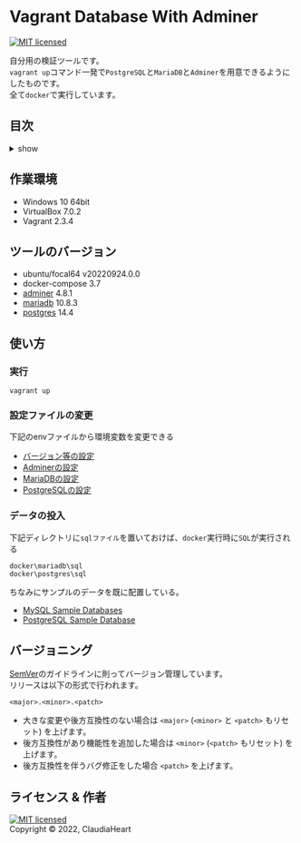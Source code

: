 <!-- omit in toc -->
Vagrant Database With Adminer
==========
[![MIT licensed][shield-license]][mit]

自分用の検証ツールです。  
`vagrant up`コマンド一発で`PostgreSQL`と`MariaDB`と`Adminer`を用意できるようにしたものです。  
全て`docker`で実行しています。  


<!-- omit in toc -->
目次
-----------------
<details>
<summary>show</summary>

- [作業環境](#作業環境)
- [ツールのバージョン](#ツールのバージョン)
- [使い方](#使い方)
  - [実行](#実行)
  - [設定ファイルの変更](#設定ファイルの変更)
  - [データの投入](#データの投入)
- [バージョニング](#バージョニング)
- [ライセンス & 作者](#ライセンス--作者)
</details>


作業環境
------------
- Windows 10 64bit
- VirtualBox 7.0.2
- Vagrant 2.3.4


ツールのバージョン
------------
- ubuntu/focal64 v20220924.0.0
- docker-compose 3.7
- [adminer](https://hub.docker.com/_/adminer) 4.8.1
- [mariadb](https://hub.docker.com/_/mariadb) 10.8.3
- [postgres](https://hub.docker.com/_/postgres) 14.4


使い方
-----
### 実行
```pwsh
vagrant up
```

### 設定ファイルの変更
下記のenvファイルから環境変数を変更できる
- [バージョン等の設定](docker\.env)
- [Adminerの設定](docker\.env.adminer)
- [MariaDBの設定](docker\.env.mariadb)
- [PostgreSQLの設定](docker\.env.postgres)

### データの投入
下記ディレクトリに`sqlファイル`を置いておけば、`docker`実行時に`SQL`が実行される
```
docker\mariadb\sql
docker\postgres\sql
```
ちなみにサンプルのデータを既に配置している。
- [MySQL Sample Databases]
- [PostgreSQL Sample Database]



バージョニング
-----
[SemVer][semver]のガイドラインに則ってバージョン管理しています。  
リリースは以下の形式で行われます。
```
<major>.<minor>.<patch>
```
- 大きな変更や後方互換性のない場合は `<major>` (`<minor>` と `<patch>` もリセット) を上げます。
- 後方互換性があり機能性を追加した場合は `<minor>` (`<patch>` もリセット) を上げます。
- 後方互換性を伴うバグ修正をした場合 `<patch>` を上げます。


ライセンス & 作者
-------
[![MIT licensed][shield-license]](LICENSE)  
Copyright &copy; 2022, ClaudiaHeart



[shield-license]: https://img.shields.io/badge/license-MIT-blue.svg
[mit]: https://licenses.opensource.jp/MIT/MIT.html
[semver]: https://semver.org/lang/ja/
[MySQL Sample Databases]: https://www3.ntu.edu.sg/home/ehchua/programming/sql/SampleDatabases.html
[PostgreSQL Sample Database]: https://www.postgresqltutorial.com/postgresql-getting-started/postgresql-sample-database/
